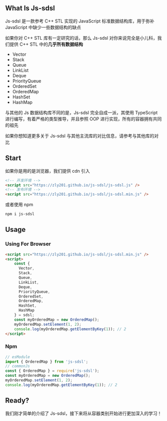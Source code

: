 ## What Is Js-sdsl

Js-sdsl 是一款参考 C++ STL 实现的 JavaScript 标准数据结构库，用于弥补 JavaScript 中缺少一些数据结构的缺点

如果你对 C++ STL 库有一定研究的话，那么 Js-sdsl 对你来说完全是小儿科，我们提供 C++ STL 中的**几乎所有数据结构**

- Vector
- Stack
- Queue
- LinkList
- Deque
- PriorityQueue
- OrderedSet
- OrderedMap
- HashSet
- HashMap

与其他的 Js 数据结构库不同的是，Js-sdsl 完全自成一派，其使用 TypeScript 进行编写，有着严格的类型推导，并且参照 OOP 进行实现，所有的容器拥有共同的祖先

如果你想知道更多关于 Js-sdsl 与其他主流库的对比信息，请参考与其他库的对比

## Start

如果你是用的是浏览器，我们提供 cdn 引入
```html
<!-- 开发环境 -->
<script src="https://zly201.github.io/js-sdsl/js-sdsl.js" />
<!-- 发布环境 -->
<script src="https://zly201.github.io/js-sdsl/js-sdsl.min.js" />
```

或者使用 npm

```bash
npm i js-sdsl
```

## Usage

### Using For Browser

```html
<script src="https://zly201.github.io/js-sdsl/js-sdsl.min.js" />
<script>
    const { 
      Vector,
      Stack,
      Queue,
      LinkList,
      Deque,
      PriorityQueue,
      OrderedSet,
      OrderedMap,
      HashSet,
      HashMap
    } = sdsl;
    const myOrderedMap = new OrderedMap();
    myOrderedMap.setElement(1, 2);
    console.log(myOrderedMap.getElementByKey(1)); // 2
</script>
```

### Npm

```javascript
// esModule
import { OrderedMap } from 'js-sdsl';
// commonJs
const { OrderedMap } = require('js-sdsl');
const myOrderedMap = new OrderedMap();
myOrderedMap.setElement(1, 2);
console.log(myOrderedMap.getElementByKey(1)); // 2
```

## Ready?

我们刚才简单的介绍了 Js-sdsl，接下来将从容器类别开始进行更加深入的学习！
